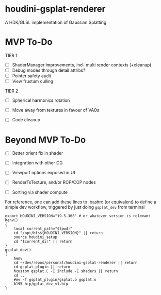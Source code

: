# houdini-gsplat-renderer
A HDK/GLSL implementation of Gaussian Splatting

# MVP To-Do
TIER 1
- [ ] ShaderManager improvements, incl. multi render contexts (+cleanup)
- [ ] Debug modes through detail attribs?
- [ ] Pointer safety audit
- [ ] View frustum culling

TIER 2
- [ ] Spherical harmonics rotation
- [ ] Move away from textures in favour of VAOs
- [ ] Code cleanup


# Beyond MVP To-Do
- [ ] Better orient fix in shader
- [ ] Integration with other CG
- [ ] Viewport options exposed in UI
- [ ] RenderToTexture, and/or ROP/COP nodes
- [ ] Sorting via shader compute









For reference, one can add these lines to .bashrc (or equivalent) to define a simple dev workflow, triggered by just doing `gsplat_dev` from terminal

```
export HOUDINI_VERSION="19.5.368" # or whatever version is relevant
henv()
{
    local current_path="$(pwd)"
    cd "/opt/hfs${HOUDINI_VERSION}" || return
    source houdini_setup
    cd "$current_dir" || return
}
gsplat_dev()
{
    henv
    cd ~/dev/repos/personal/houdini-gsplat-renderer || return
    cd gsplat_plugin || return
    hcustom gsplat.C -I include -I shaders || return
    cd ..
    #mv -f gsplat_plugin/gsplat.o gsplat.o
    h195 hip/gplat_dev_v1.hip
}
```
